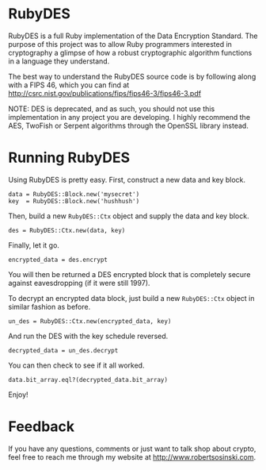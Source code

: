 ﻿RubyDES
=======

RubyDES is a full Ruby implementation of the Data Encryption Standard.  The purpose of this 
project was to allow Ruby programmers interested in cryptography a glimpse of how a robust 
cryptographic algorithm functions in a language they understand.

The best way to understand the RubyDES source code is by following along with a FIPS 46, 
which you can find at http://csrc.nist.gov/publications/fips/fips46-3/fips46-3.pdf

NOTE: DES is deprecated, and as such, you should not use this implementation in any project you 
are developing.  I highly recommend the AES, TwoFish or Serpent algorithms through the OpenSSL 
library instead.

Running RubyDES
===============

Using RubyDES is pretty easy.  First, construct a new data and key block.

    data = RubyDES::Block.new('mysecret')
    key  = RubyDES::Block.new('hushhush')

Then, build a new `RubyDES::Ctx` object and supply the data and key block.

    des = RubyDES::Ctx.new(data, key)

Finally, let it go.

    encrypted_data = des.encrypt

You will then be returned a DES encrypted block that is completely secure against eavesdropping 
(if it were still 1997).

To decrypt an encrypted data block, just build a new `RubyDES::Ctx` object in similar 
fashion as before.

    un_des = RubyDES::Ctx.new(encrypted_data, key)

And run the DES with the key schedule reversed.

    decrypted_data = un_des.decrypt

You can then check to see if it all worked.

    data.bit_array.eql?(decrypted_data.bit_array)

Enjoy!

Feedback
========

If you have any questions, comments or just want to talk shop about crypto, feel free to reach me 
through my website at http://www.robertsosinski.com.
